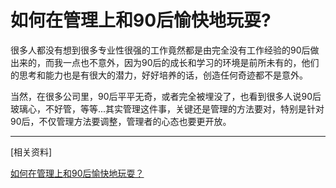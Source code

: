 # 如何在管理上和90后愉快地玩耍?


很多人都没有想到很多专业性很强的工作竟然都是由完全没有工作经验的90后做出来的，而我一点也不意外，因为90后的成长和学习的环境是前所未有的，他们的思考和能力也是有很大的潜力，好好培养的话，创造任何奇迹都不是意外。

当然，在很多公司里，90后平平无奇，或者完全被埋没了，也看到很多人说90后玻璃心，不好管，等等...其实管理这件事，关键还是管理的方法要对，特别是针对90后，不仅管理方法要调整，管理者的心态也要更开放。



---

[相关资料]

[如何在管理上和90后愉快地玩耍？](http://weibo.com/p/1001643888334698073765)